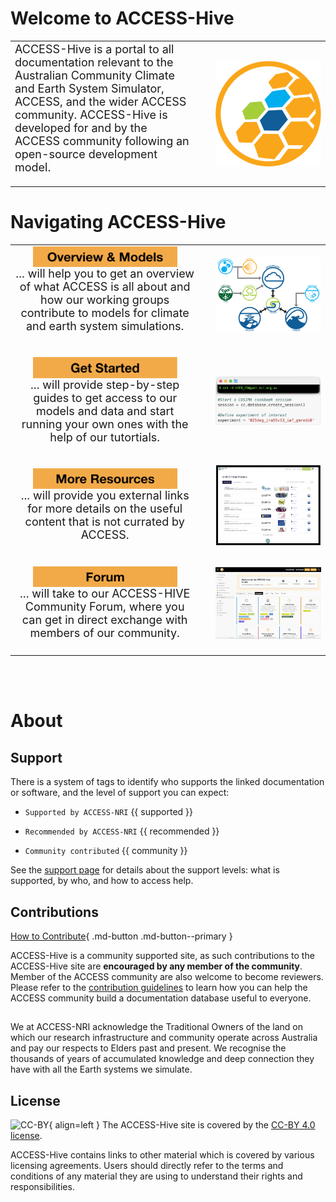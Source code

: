 
<!-- ![ACCESS-HIVE Logo](assets/ACCESS_icon_HIVE.png){align=right width=40%} -->
# Welcome to ACCESS-Hive

<!-- [![github-contributors](https://img.shields.io/github/contributors/ACCESS-Hive/access-hive.github.io?color=blue&style=plastic)][github-repo] -->
<!-- [![forum-users](https://img.shields.io/discourse/users?color=blue&label=forum&server=https%3A%2F%2Fforum.access-hive.org.au&style=plastic)][forum] -->



<table>
<tr>
<td width="60%">
<font size="4%"> ACCESS-Hive is a portal to all documentation relevant to the Australian Community Climate and Earth System Simulator, ACCESS, and the wider ACCESS community. ACCESS-Hive is developed for and by the ACCESS community following an open-source development model.</font>
<br><br>
</td>
<td>
    <img align="right" width="90%" src="assets/ACCESS_icon_HIVE.png">
</td>
</tr>
</table>

# Navigating ACCESS-Hive

<table>
<tr>
<td width="60%">
    <div align='center' width="90%" ><a href="https://access-hive.org.au/model_components/"><img align="center" width="80%" src="./assets/button_models.png"></img></a>
<br>
<font size="4%"> ... will help you to get an overview of what ACCESS is all about and how our working groups contribute to models for climate and earth system simulations.</font>
<br><br>
</td>
<td>
    <img align="right" width="90%" src="assets/ACCESS-MODEL.png">
</td>
</tr>
<tr>
<td width="60%">
<br>
    <div align='center' width="90%" ><a href="https://access-hive.org.au/training"><img align="center" width="80%" src="./assets/button_get_started.png"></img></a>
<br>
<font size="4%"> ... will provide step-by-step guides to get access to our models and data and start running your own ones with the help of our tutortials.</font>
<br><br>
</td>
<td>
    <img align="right" width="90%" src="assets/get_started_example.png">
</td>
</tr>
<tr>
<td width="60%">
<br>
    <div align='center' width="90%" ><a href="https://access-hive.org.au/resources/data/"><img align="center" width="80%" src="./assets/button_resources.png"></img></a>
<br>
<font size="4%"> ... will provide you external links for more details on the useful content that is not currated by ACCESS.</font>
<br><br>
</td>
<td>
    <img align="right" width="90%" src="assets/resources_example.png">
</td>
</tr>
<tr>
<td width="60%">
<br>
    <div align='center' width="90%" ><a href="https://forum.access-hive.org.au"><img align="center" width="80%" src="./assets/button_forum.png"></img></a>
<br>
<font size="4%"> ... will take to our ACCESS-HIVE Community Forum, where you can get in direct exchange with members of our community.</font>
<br><br>
</td>
<td>
    <img align="right" width="90%" src="assets/forum_screenshot.png">
</td>
</tr><td></td><td></td>
<tr>
</tr>
</table>

<br><br>


# About

## Support

There is a system of tags to identify who supports the linked documentation or software, and the level of support you can expect:

- `Supported by ACCESS-NRI` {{ supported }}

- `Recommended by ACCESS-NRI` {{ recommended }}

- `Community contributed` {{ community }}

See the [support page](about/support.md) for details about the support levels: what is supported, by who, and how to access help.

## Contributions

[How to Contribute][HCG]{ .md-button .md-button--primary }

ACCESS-Hive is a community supported site, as such contributions to the ACCESS-Hive site are **encouraged by any member of the community**. Member of the ACCESS community are also welcome to become reviewers. Please refer to the [contribution guidelines][HCG] to learn how you can help the ACCESS community build a documentation database useful to everyone.

## 

We at ACCESS-NRI acknowledge the Traditional Owners of the land on which our research infrastructure and community operate across Australia and pay our respects to Elders past and present. We recognise the thousands of years of accumulated knowledge and deep connection they have with all the Earth systems we simulate.

## License

![CC-BY][CC-BY]{ align=left }
The ACCESS-Hive site is covered by the [CC-BY 4.0 license][human-license].

ACCESS-Hive contains links to other material which is covered by various licensing agreements. Users should directly refer to the terms and conditions of any material they are using to understand their rights and responsibilities. 


[HCG]: contribute/index.md
[CC-BY]: https://i.creativecommons.org/l/by/4.0/88x31.png
[human-license]: about/License.md
[access-nri]: https://access-nri.org.au
[resources]: resources/data.md
[github-repo]: https://github.com/ACCESS-Hive/access-hive.github.io.git
[forum]: https://forum.access-hive.org.au
[hamburger button]: https://en.wikipedia.org/wiki/Hamburger_button
